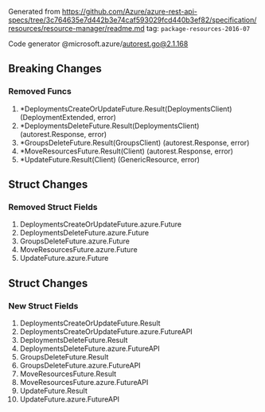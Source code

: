 Generated from https://github.com/Azure/azure-rest-api-specs/tree/3c764635e7d442b3e74caf593029fcd440b3ef82/specification/resources/resource-manager/readme.md tag: `package-resources-2016-07`

Code generator @microsoft.azure/autorest.go@2.1.168

## Breaking Changes

### Removed Funcs

1. *DeploymentsCreateOrUpdateFuture.Result(DeploymentsClient) (DeploymentExtended, error)
1. *DeploymentsDeleteFuture.Result(DeploymentsClient) (autorest.Response, error)
1. *GroupsDeleteFuture.Result(GroupsClient) (autorest.Response, error)
1. *MoveResourcesFuture.Result(Client) (autorest.Response, error)
1. *UpdateFuture.Result(Client) (GenericResource, error)

## Struct Changes

### Removed Struct Fields

1. DeploymentsCreateOrUpdateFuture.azure.Future
1. DeploymentsDeleteFuture.azure.Future
1. GroupsDeleteFuture.azure.Future
1. MoveResourcesFuture.azure.Future
1. UpdateFuture.azure.Future

## Struct Changes

### New Struct Fields

1. DeploymentsCreateOrUpdateFuture.Result
1. DeploymentsCreateOrUpdateFuture.azure.FutureAPI
1. DeploymentsDeleteFuture.Result
1. DeploymentsDeleteFuture.azure.FutureAPI
1. GroupsDeleteFuture.Result
1. GroupsDeleteFuture.azure.FutureAPI
1. MoveResourcesFuture.Result
1. MoveResourcesFuture.azure.FutureAPI
1. UpdateFuture.Result
1. UpdateFuture.azure.FutureAPI
